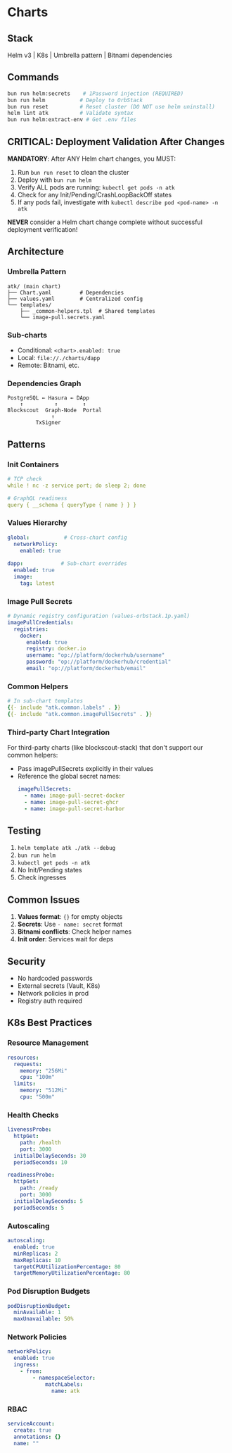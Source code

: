 # Charts

## Stack
Helm v3 | K8s | Umbrella pattern | Bitnami dependencies

## Commands
```bash
bun run helm:secrets    # 1Password injection (REQUIRED)
bun run helm           # Deploy to OrbStack
bun run reset          # Reset cluster (DO NOT use helm uninstall)
helm lint atk          # Validate syntax
bun run helm:extract-env # Get .env files
```

## CRITICAL: Deployment Validation After Changes

**MANDATORY**: After ANY Helm chart changes, you MUST:
1. Run `bun run reset` to clean the cluster
2. Deploy with `bun run helm`
3. Verify ALL pods are running: `kubectl get pods -n atk`
4. Check for any Init/Pending/CrashLoopBackOff states
5. If any pods fail, investigate with `kubectl describe pod <pod-name> -n atk`

**NEVER** consider a Helm chart change complete without successful deployment verification!

## Architecture

### Umbrella Pattern
```
atk/ (main chart)
├── Chart.yaml         # Dependencies
├── values.yaml        # Centralized config
└── templates/
    ├── _common-helpers.tpl  # Shared templates
    └── image-pull.secrets.yaml
```

### Sub-charts
- Conditional: `<chart>.enabled: true`
- Local: `file://./charts/dapp`
- Remote: Bitnami, etc.

### Dependencies Graph
```
PostgreSQL ← Hasura ← DApp
    ↑          ↑        ↑
Blockscout  Graph-Node  Portal
              ↑
         TxSigner
```

## Patterns

### Init Containers
```yaml
# TCP check
while ! nc -z service port; do sleep 2; done

# GraphQL readiness
query { __schema { queryType { name } } }
```

### Values Hierarchy
```yaml
global:           # Cross-chart config
  networkPolicy:
    enabled: true
  
dapp:            # Sub-chart overrides
  enabled: true
  image:
    tag: latest
```

### Image Pull Secrets
```yaml
# Dynamic registry configuration (values-orbstack.1p.yaml)
imagePullCredentials:
  registries:
    docker:
      enabled: true
      registry: docker.io
      username: "op://platform/dockerhub/username"
      password: "op://platform/dockerhub/credential"
      email: "op://platform/dockerhub/email"
```

### Common Helpers
```yaml
# In sub-chart templates
{{- include "atk.common.labels" . }}
{{- include "atk.common.imagePullSecrets" . }}
```

### Third-party Chart Integration
For third-party charts (like blockscout-stack) that don't support our common helpers:
- Pass imagePullSecrets explicitly in their values
- Reference the global secret names:
  ```yaml
  imagePullSecrets:
    - name: image-pull-secret-docker
    - name: image-pull-secret-ghcr
    - name: image-pull-secret-harbor
  ```

## Testing

1. `helm template atk ./atk --debug`
2. `bun run helm`
3. `kubectl get pods -n atk`
4. No Init/Pending states
5. Check ingresses

## Common Issues

1. **Values format**: `{}` for empty objects
2. **Secrets**: Use `- name: secret` format
3. **Bitnami conflicts**: Check helper names
4. **Init order**: Services wait for deps

## Security

- No hardcoded passwords
- External secrets (Vault, K8s)
- Network policies in prod
- Registry auth required

## K8s Best Practices

### Resource Management
```yaml
resources:
  requests:
    memory: "256Mi"
    cpu: "100m"
  limits:
    memory: "512Mi"
    cpu: "500m"
```

### Health Checks
```yaml
livenessProbe:
  httpGet:
    path: /health
    port: 3000
  initialDelaySeconds: 30
  periodSeconds: 10

readinessProbe:
  httpGet:
    path: /ready
    port: 3000
  initialDelaySeconds: 5
  periodSeconds: 5
```

### Autoscaling
```yaml
autoscaling:
  enabled: true
  minReplicas: 2
  maxReplicas: 10
  targetCPUUtilizationPercentage: 80
  targetMemoryUtilizationPercentage: 80
```

### Pod Disruption Budgets
```yaml
podDisruptionBudget:
  minAvailable: 1
  maxUnavailable: 50%
```

### Network Policies
```yaml
networkPolicy:
  enabled: true
  ingress:
    - from:
        - namespaceSelector:
            matchLabels:
              name: atk
```

### RBAC
```yaml
serviceAccount:
  create: true
  annotations: {}
  name: ""
```